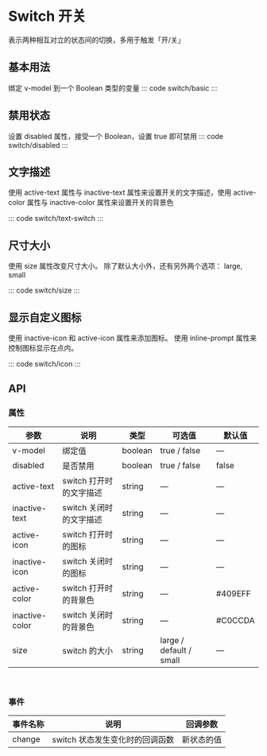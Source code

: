 <script setup>
import basic from 'exam/switch/basic.vue'
import disabled from 'exam/switch/disabled.vue'
import size from 'exam/switch/size.vue'
import textSwitch from 'exam/switch/text-switch.vue'
import icon from 'exam/switch/icon.vue'
</script>

# Switch 开关

表示两种相互对立的状态间的切换，多用于触发「开/关」

## 基本用法

绑定 v-model 到一个 Boolean 类型的变量
::: code switch/basic
<basic></basic>
:::

## 禁用状态

设置 disabled 属性，接受一个 Boolean，设置 true 即可禁用
::: code switch/disabled
<disabled></disabled>
:::

## 文字描述

使用 active-text 属性与 inactive-text 属性来设置开关的文字描述，使用 active-color 属性与 inactive-color 属性来设置开关的背景色

::: code switch/text-switch
<textSwitch></textSwitch>
:::

## 尺寸大小

使用 size 属性改变尺寸大小。 除了默认大小外，还有另外两个选项： large, small

::: code switch/size
<size></size>
:::

## 显示自定义图标

使用 inactive-icon 和 active-icon 属性来添加图标。 使用 inline-prompt 属性来控制图标显示在点内。

::: code switch/icon
<icon></icon>
:::

## API

### 属性

| 参数           | 说明                    | 类型    | 可选值                  | 默认值  |
| -------------- | ----------------------- | ------- | ----------------------- | ------- |
| v-model        | 绑定值                  | boolean | true / false            | —       |
| disabled       | 是否禁用                | boolean | true / false            | false   |
| active-text    | switch 打开时的文字描述 | string  | —                       | —       |
| inactive-text  | switch 关闭时的文字描述 | string  | —                       | —       |
| active-icon    | switch 打开时的图标     | string  | —                       | —       |
| inactive-icon  | switch 关闭时的图标     | string  | —                       | —       |
| active-color   | switch 打开时的背景色   | string  | —                       | #409EFF |
| inactive-color | switch 关闭时的背景色   | string  | —                       | #C0CCDA |
| size           | switch 的大小           | string  | large / default / small | —       |

<br/>

### 事件

| 事件名称 | 说明                            | 回调参数   |
| -------- | ------------------------------- | ---------- |
| change   | switch 状态发生变化时的回调函数 | 新状态的值 |
